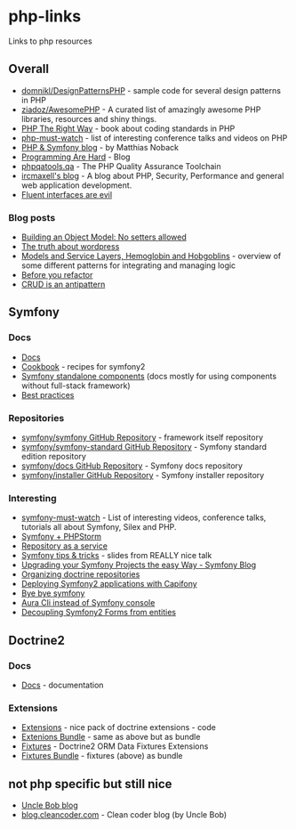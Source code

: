 # php-links
Links to php resources

## Overall
- [domnikl/DesignPatternsPHP](https://github.com/domnikl/DesignPatternsPHP) - sample code for several design patterns in PHP
- [ziadoz/AwesomePHP](https://github.com/ziadoz/awesome-php/) - A curated list of amazingly awesome PHP libraries, resources and shiny things.
- [PHP The Right Way](http://phptherightway.com/) - book about coding standards in PHP
- [php-must-watch](https://github.com/phptodayorg/php-must-watch) - list of interesting conference talks and videos on PHP
- [PHP & Symfony blog](http://php-and-symfony.matthiasnoback.nl/) - by Matthias Noback
- [Programming Are Hard](http://programmingarehard.com/) - Blog
- [phpqatools.qa](http://phpqatools.org/) - The PHP Quality Assurance Toolchain
- [ircmaxell's blog](http://blog.ircmaxell.com/) - A blog about PHP, Security, Performance and general web application development.
- [Fluent interfaces are evil](http://ocramius.github.io/blog/fluent-interfaces-are-evil/)

### Blog posts
- [Building an Object Model: No setters allowed](http://www.whitewashing.de/2012/08/22/building_an_object_model__no_setters_allowed.html)
- [The truth about wordpress](http://www.brandonsavage.net/the-truth-about-wordpress/)
- [Models and Service Layers, Hemoglobin and Hobgoblins](http://www.slideshare.net/rosstuck/models-and-service-layers-hemoglobin-and-hobgoblins) - overview of some different patterns for integrating and managing logic
- [Before you refactor](http://programmer.97things.oreilly.com/wiki/index.php/Before_You_Refactor?utm_content=buffere8882&utm_medium=social&utm_source=twitter.com&utm_campaign=buffer)
- [CRUD is an antipattern](http://verraes.net/2013/04/crud-is-an-anti-pattern/)


## Symfony
### Docs
- [Docs](http://symfony.com/doc/current/index.html)
- [Cookbook](http://symfony.com/doc/current/cookbook/index.html) - recipes for symfony2
- [Symfony standalone components](http://symfony.com/doc/current/components/index.html) (docs mostly for using components without full-stack framework)
- [Best practices](http://symfony.com/doc/current/best_practices/index.html)

### Repositories
- [symfony/symfony GitHub Repository](https://github.com/symfony/symfony) - framework itself repository
- [symfony/symfony-standard GitHub Repository](https://github.com/symfony/symfony-standard) - Symfony standard edition repository
- [symfony/docs GitHub Repository](https://github.com/symfony/symfony-docs) - Symfony docs repository
- [symfony/installer GitHub Repository](https://github.com/symfony/symfony-installer) - Symfony installer repository

### Interesting
- [symfony-must-watch](https://github.com/symfony-si/symfony-must-watch) - List of interesting videos, conference talks, tutorials all about Symfony, Silex and PHP.
- [Symfony + PHPStorm](http://blog.jetbrains.com/phpstorm/2014/08/symfony-development-using-phpstorm/)
- [Repository as a service](http://php-and-symfony.matthiasnoback.nl/2014/05/inject-a-repository-instead-of-an-entity-manager/)
- [Symfony tips & tricks](http://www.slideshare.net/javier.eguiluz/symfony-tips-and-tricks) - slides from REALLY nice talk
- [Upgrading your Symfony Projects the easy Way - Symfony Blog](http://symfony.com/blog/upgrading-your-symfony-projects-the-easy-way)
- [Organizing doctrine repositories](https://gist.github.com/yurytolochko/5447e7beaa874064defa#file-duplicates-php)
- [Deploying Symfony2 applications with Capifony](http://krunoknego.com/2014/09/30/deploying-symfony2-applications-with-capifony/)
- [Bye bye symfony](http://mmoreram.com/blog/2014/09/01/bye-bye-symfony/)
- [Aura Cli instead of Symfony console](http://www.craftitonline.com/2014/09/look-mama-no-console-coupling-bye-symfony-welcome-aura-cli/)
- [Decoupling Symfony2 Forms from entities](http://verraes.net/2013/04/decoupling-symfony2-forms-from-entities/)


## Doctrine2
### Docs
- [Docs](http://doctrine-orm.readthedocs.org/en/latest/) - documentation

### Extensions
- [Extensions](https://github.com/gedmo/doctrine-extensions) - nice pack of doctrine extensions - code
- [Extenions Bundle](https://packagist.org/packages/stof/doctrine-extensions-bundle) - same as above but as bundle
- [Fixtures](https://github.com/doctrine/data-fixtures) - Doctrine2 ORM Data Fixtures Extensions
- [Fixtures Bundle](https://packagist.org/packages/doctrine/doctrine-fixtures-bundle) - fixtures (above) as bundle

## not php specific but still nice
- [Uncle Bob blog](http://blog.8thlight.com/uncle-bob/archive.html)
- [blog.cleancoder.com](http://blog.cleancoder.com/) - Clean coder blog (by Uncle Bob)
